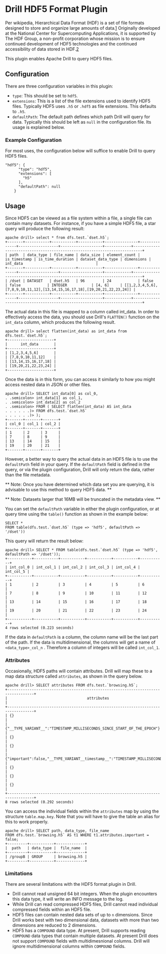 # Drill HDF5 Format Plugin
Per wikipedia, Hierarchical Data Format (HDF) is a set of file formats designed to store and organize large amounts of data.[1] Originally developed at the National Center for
 Supercomputing Applications, it is supported by The HDF Group, a non-profit corporation whose mission is to ensure continued development of HDF5 technologies and the continued
  accessibility of data stored in HDF.[2]

This plugin enables Apache Drill to query HDF5 files.

## Configuration
There are three configuration variables in this plugin:
* `type`: This should be set to `hdf5`.
* `extensions`: This is a list of the file extensions used to identify HDF5 files. Typically HDF5 uses `.h5` or `.hdf5` as file extensions. This defaults to `.h5`.
* `defaultPath`: The default path defines which path Drill will query for data. Typically this should be left as `null` in the configuration file. Its usage is explained below.

### Example Configuration
For most uses, the configuration below will suffice to enable Drill to query HDF5 files.
```
"hdf5": {
      "type": "hdf5",
      "extensions": [
        "h5"
      ],
      "defaultPath": null
    }
```
## Usage
Since HDF5 can be viewed as a file system within a file, a single file can contain many datasets. For instance, if you have a simple HDF5 file, a star query will produce the following result:
```
apache drill> select * from dfs.test.`dset.h5`;
+-------+-----------+-----------+-----------+---------------+--------------+------------------+-------------------+------------+--------------------------------------------------------------------------+
| path  | data_type | file_name | data_size | element_count | is_timestamp | is_time_duration | dataset_data_type | dimensions |                                 int_data                                 |
+-------+-----------+-----------+-----------+---------------+--------------+------------------+-------------------+------------+--------------------------------------------------------------------------+
| /dset | DATASET   | dset.h5   | 96        | 24            | false        | false            | INTEGER           | [4, 6]     | [[1,2,3,4,5,6],[7,8,9,10,11,12],[13,14,15,16,17,18],[19,20,21,22,23,24]] |
+-------+-----------+-----------+-----------+---------------+--------------+------------------+-------------------+------------+--------------------------------------------------------------------------+
```
The actual data in this file is mapped to a column called int_data. In order to effectively access the data, you should use Drill's `FLATTEN()` function on the `int_data` column, which produces the following result.

```
apache drill> select flatten(int_data) as int_data from dfs.test.`dset.h5`;
+---------------------+
|      int_data       |
+---------------------+
| [1,2,3,4,5,6]       |
| [7,8,9,10,11,12]    |
| [13,14,15,16,17,18] |
| [19,20,21,22,23,24] |
+---------------------+
```
Once the data is in this form, you can access it similarly to how you might access nested data in JSON or other files. 

```
apache drill> SELECT int_data[0] as col_0,
. .semicolon> int_data[1] as col_1,
. .semicolon> int_data[2] as col_2
. .semicolon> FROM ( SELECT flatten(int_data) AS int_data
. . . . . .)> FROM dfs.test.`dset.h5`
. . . . . .)> );
+-------+-------+-------+
| col_0 | col_1 | col_2 |
+-------+-------+-------+
| 1     | 2     | 3     |
| 7     | 8     | 9     |
| 13    | 14    | 15    |
| 19    | 20    | 21    |
+-------+-------+-------+
```

However, a better way to query the actual data in an HDF5 file is to use the `defaultPath` field in your query. If the `defaultPath` field is defined in the query, or via
 the plugin configuration, Drill will only return the data, rather than the file metadata.
 
 ** Note: Once you have determined which data set you are querying, it is advisable to use this method to query HDF5 data. **
 
 ** Note: Datasets larger that 16MB will be truncated in the metadata view. **
 
 You can set the `defaultPath` variable in either the plugin configuration, or at query time using the `table()` function as shown in the example below:
 
 ```
SELECT * 
FROM table(dfs.test.`dset.h5` (type => 'hdf5', defaultPath => '/dset'))
```
 This query will return the result below:
 
 ```
 apache drill> SELECT * FROM table(dfs.test.`dset.h5` (type => 'hdf5', defaultPath => '/dset'));
 +-----------+-----------+-----------+-----------+-----------+-----------+
 | int_col_0 | int_col_1 | int_col_2 | int_col_3 | int_col_4 | int_col_5 |
 +-----------+-----------+-----------+-----------+-----------+-----------+
 | 1         | 2         | 3         | 4         | 5         | 6         |
 | 7         | 8         | 9         | 10        | 11        | 12        |
 | 13        | 14        | 15        | 16        | 17        | 18        |
 | 19        | 20        | 21        | 22        | 23        | 24        |
 +-----------+-----------+-----------+-----------+-----------+-----------+
 4 rows selected (0.223 seconds)

```

If the data in `defaultPath` is a column, the column name will be the last part of the path. If the data is multidimensional, the columns will get a name of `<data_type>_col_n`
. Therefore a column of integers will be called `int_col_1`.

### Attributes
Occasionally, HDF5 paths will contain attributes. Drill will map these to a map data structure called `attributes`, as shown in the query below.
```
apache drill> SELECT attributes FROM dfs.test.`browsing.h5`;
+----------------------------------------------------------------------------------+
|                                    attributes                                    |
+----------------------------------------------------------------------------------+
| {}                                                                               |
| {"__TYPE_VARIANT__":"TIMESTAMP_MILLISECONDS_SINCE_START_OF_THE_EPOCH"}           |
| {}                                                                               |
| {}                                                                               |
| {"important":false,"__TYPE_VARIANT__timestamp__":"TIMESTAMP_MILLISECONDS_SINCE_START_OF_THE_EPOCH","timestamp":1550033296762} |
| {}                                                                               |
| {}                                                                               |
| {}                                                                               |
+----------------------------------------------------------------------------------+
8 rows selected (0.292 seconds)
```
You can access the individual fields within the `attributes` map by using the structure `table.map.key`. Note that you will have to give the table an alias for this to work properly.
```
apache drill> SELECT path, data_type, file_name
FROM dfs.test.`browsing.h5` AS t1 WHERE t1.attributes.important = false;
+---------+-----------+-------------+
|  path   | data_type |  file_name  |
+---------+-----------+-------------+
| /groupB | GROUP     | browsing.h5 |
+---------+-----------+-------------+
```

### Limitations
There are several limitations with the HDF5 format plugin in Drill.
* Drill cannot read unsigned 64 bit integers. When the plugin encounters this data type, it will write an INFO message to the log.
* While Drill can read compressed HDF5 files, Drill cannot read individual compressed fields within an HDF5 file.
* HDF5 files can contain nested data sets of up to `n` dimensions. Since Drill works best with two dimensional data, datasets with more than two dimensions are reduced to 2
 dimensions.
 * HDF5 has a `COMPOUND` data type. At present, Drill supports reading `COMPOUND` data types that contain multiple datasets. At present Drill does not support `COMPOUND` fields
  with multidimesnional columns. Drill will ignore multidimensional columns within `COMPOUND` fields.
 
 [1]: https://en.wikipedia.org/wiki/Hierarchical_Data_Format
 [2]: https://www.hdfgroup.org
 